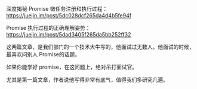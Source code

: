 深度揭秘 Promise 微任务注册和执行过程：https://juejin.im/post/5dc028dcf265da4d4b5fe94f

Promise 执行过程的正确理解姿势：https://juejin.im/post/5dad3405f265da5bb252ff32

这两篇文章，是我们部门的一个技术大牛写的，他面试过无数人。他面试的时候，最喜欢问别人 Promise的话题。

如果你能学好 promise，在这问题上，绝对吊打面试官。

尤其是第一篇文章，作者说他写得非常有底气，值得我们多研究几遍。